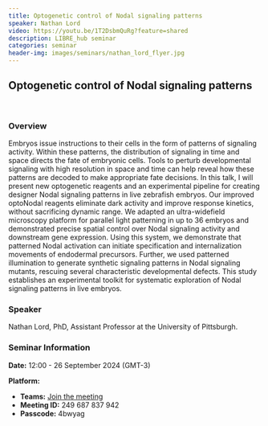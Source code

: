 ```yaml
---
title: Optogenetic control of Nodal signaling patterns
speaker: Nathan Lord
video: https://youtu.be/1T2DsbmQuRg?feature=shared
description: LIBRE_hub seminar
categories: seminar
header-img: images/seminars/nathan_lord_flyer.jpg
---
```


## Optogenetic control of Nodal signaling patterns
<br>

### Overview
Embryos issue instructions to their cells in the form of patterns of signaling activity. Within these patterns, the distribution of signaling in time and space directs the fate of embryonic cells. Tools to perturb developmental signaling with high resolution in space and time can help reveal how these patterns are decoded to make appropriate fate decisions. In this talk, I will present new optogenetic reagents and an experimental pipeline for creating designer Nodal signaling patterns in live zebrafish embryos. Our improved optoNodal reagents eliminate dark activity and improve response kinetics, without sacrificing dynamic range. We adapted an ultra-widefield microscopy platform for parallel light patterning in up to 36 embryos and demonstrated precise spatial control over Nodal signaling activity and downstream gene expression. Using this system, we demonstrate that patterned Nodal activation can initiate specification and internalization movements of endodermal precursors. Further, we used patterned illumination to generate synthetic signaling patterns in Nodal signaling mutants, rescuing several characteristic developmental defects. This study establishes an experimental toolkit for systematic exploration of Nodal signaling patterns in live embryos.

### Speaker
Nathan Lord, PhD, Assistant Professor at the University of Pittsburgh.

### Seminar Information

**Date:** 12:00 - 26 September 2024 (GMT-3)

**Platform:**
- **Teams:** [Join the meeting](https://teams.microsoft.com/l/meetup-join/19%3ameeting_ZWY3ZGU4YzktM2FiNy00N2U0LWI1YTktODBkODgwNjkxYTRk%40thread.v2/0?context=%7b%22Tid%22%3a%225ff5d9fa-f83f-4ac1-a4d2-eb48ea0a00d2%22%2c%22Oid%22%3a%22b066b156-36d2-4bf1-8723-85ab0bba4b91%22%7d)
- **Meeting ID:** 249 687 837 942
- **Passcode:** 4bwyag